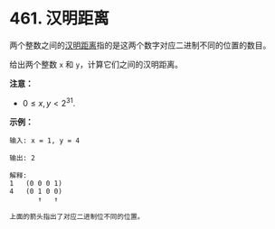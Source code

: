 # 461. 汉明距离

两个整数之间的[汉明距离](https://baike.baidu.com/item/%E6%B1%89%E6%98%8E%E8%B7%9D%E7%A6%BB)指的是这两个数字对应二进制不同的位置的数目。

给出两个整数 `x` 和 `y`，计算它们之间的汉明距离。

**注意：**

* $0 \leq x, y < 2^{31}$.

**示例：**

```()
输入: x = 1, y = 4

输出: 2

解释:
1   (0 0 0 1)
4   (0 1 0 0)
       ↑   ↑

上面的箭头指出了对应二进制位不同的位置。
```
